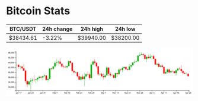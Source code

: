 # Bitcoin Stats

BTC/USDT|24h change|24h high|24h low|
|---|---|---|---|
|$38434.61|-3.22%|$39940.00|$38200.00|

<img src="./chart.svg">
